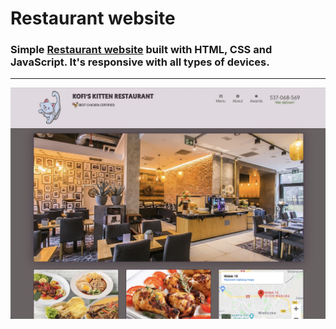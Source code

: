 # Restaurant website
### Simple [Restaurant website](https://krzliszka.github.io/webdev/Restaurant/) built with HTML, CSS and JavaScript. It's responsive with all types of devices.
---

![Alt text](Restaurant/1.png?raw=true )
